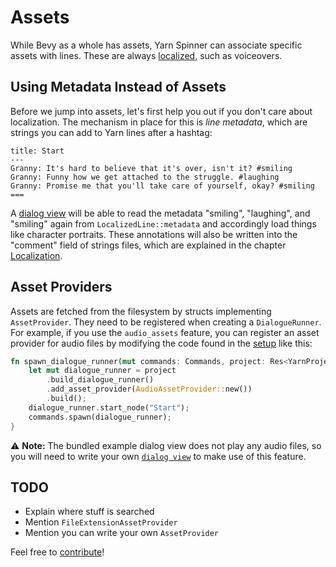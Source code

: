 # Assets

While Bevy as a whole has assets, Yarn Spinner can associate specific assets with lines.
These are always [localized](./localization.md), such as voiceovers.

## Using Metadata Instead of Assets

Before we jump into assets, let's first help you out if you don't care about localization.
The mechanism in place for this is *line metadata*, which are strings you can add to Yarn lines after a hashtag:

```text
title: Start
---
Granny: It's hard to believe that it's over, isn't it? #smiling
Granny: Funny how we get attached to the struggle. #laughing
Granny: Promise me that you'll take care of yourself, okay? #smiling
===
```

A [dialog view](./dialog_views.md) will be able to read the metadata "smiling", "laughing", and "smiling" again from `LocalizedLine::metadata` and accordingly load things like character portraits.
These annotations will also be written into the "comment" field of strings files, which are explained in the chapter [Localization](./localization.md).

## Asset Providers

Assets are fetched from the filesystem by structs implementing `AssetProvider`. They need to be registered when creating a `DialogueRunner`.
For example, if you use the `audio_assets` feature, you can register an asset provider for audio files by modifying the code found in the [setup](./setup.md) like this:

```rust
fn spawn_dialogue_runner(mut commands: Commands, project: Res<YarnProject>) {
    let mut dialogue_runner = project
        .build_dialogue_runner()
        .add_asset_provider(AudioAssetProvider::new())
        .build();
    dialogue_runner.start_node("Start");
    commands.spawn(dialogue_runner);
}
```

⚠️ **Note:** The bundled example dialog view does not play any audio files, so you will need to write your own [`dialog view`](./dialog_views.md) to make use of this feature.

## TODO
- Explain where stuff is searched
- Mention `FileExtensionAssetProvider`
- Mention you can write your own `AssetProvider`

Feel free to [contribute](https://github.com/YarnSpinnerTool/YarnSpinner-Rust/edit/main/docs/src/bevy_plugin/assets.md)!


